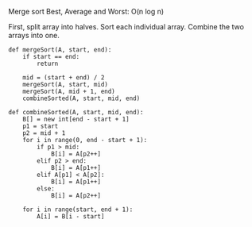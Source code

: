 Merge sort
Best, Average and Worst:
O(n log n)

First, split array into halves.
Sort each individual array.
Combine the two arrays into one.

```
def mergeSort(A, start, end):
	if start == end:
		return

	mid = (start + end) / 2
	mergeSort(A, start, mid)
	mergeSort(A, mid + 1, end)
	combineSorted(A, start, mid, end)
```

```
def combineSorted(A, start, mid, end):
	B[] = new int[end - start + 1]
	p1 = start
	p2 = mid + 1
	for i in range(0, end - start + 1):
		if p1 > mid:
			B[i] = A[p2++]
		elif p2 > end:
			B[i] = A[p1++]
		elif A[p1] < A[p2]:
			B[i] = A[p1++]
		else:
			B[i] = A[p2++]

	for i in range(start, end + 1):
		A[i] = B[i - start]
```

